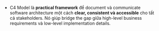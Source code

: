 
- C4 Model là **practical framework** để document và communicate software architecture một cách **clear, consistent và accessible** cho tất cả stakeholders. Nó giúp bridge the gap giữa high-level business requirements và low-level implementation details.
